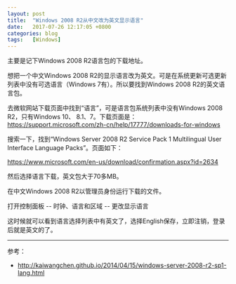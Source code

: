 ```yaml
---
layout: post
title:  "Windows 2008 R2从中文改为英文显示语言"
date:   2017-07-26 12:17:05 +0800
categories: blog
tags:   [Windows]
---
```


主要是记下Windows 2008 R2语言包的下载地址。

想把一个中文Windows 2008 R2的显示语言改为英文。可是在系统更新可选更新列表中没有可选语言（Windows 7有）。所以要找到Windows 2008 R2的英文语言包。
        
去微软网站下载页面中找到“语言”，可是语言包系统列表中没有Windows 2008 R2，只有Windows 10、 8.1、7。下载页面是：<https://support.microsoft.com/zh-cn/help/17777/downloads-for-windows>    

搜索一下，找到“Windows Server 2008 R2 Service Pack 1 Multilingual User Interface Language Packs”。页面如下：
        
<https://www.microsoft.com/en-us/download/confirmation.aspx?id=2634>
        
然后选择语言下载，英文包大于70多MB。
        
在中文Windows 2008 R2以管理员身份运行下载的文件。

打开控制面板 -- 时钟、语言和区域 -- 更改显示语言

这时候就可以看到语言选择列表中有英文了，选择English保存，立即注销，登录后就是英文的了。

---

参考：                                   

- <http://kaiwangchen.github.io/2014/04/15/windows-server-2008-r2-sp1-lang.html>